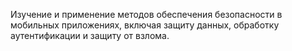 Изучение и применение методов обеспечения безопасности в мобильных приложениях, включая защиту данных, обработку аутентификации и защиту от взлома.